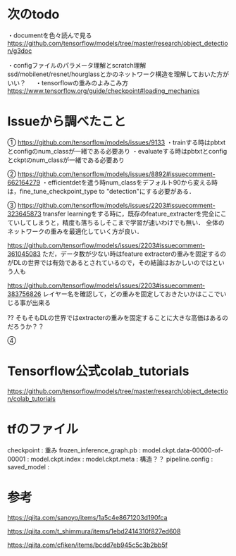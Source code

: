 # 次のtodo
・documentを色々読んで見る
https://github.com/tensorflow/models/tree/master/research/object_detection/g3doc

・configファイルのパラメータ理解とscratch理解
ssd/mobilenet/resnet/hourglassとかのネットワーク構造を理解しておいた方がいい？
　
・tensorflowの重みのよみこみ方
https://www.tensorflow.org/guide/checkpoint#loading_mechanics

# Issueから調べたこと
① https://github.com/tensorflow/models/issues/9133
・trainする時はpbtxtとconfigのnum_classが一緒である必要あり
・evaluateする時はpbtxtとconfigとckptのnum_classが一緒である必要あり

② https://github.com/tensorflow/models/issues/8892#issuecomment-662164279
・efficientdetを遣う時num_classをデフォルト90から変える時は，fine_tune_checkpoint_type to "detection"にする必要がある．

③ https://github.com/tensorflow/models/issues/2203#issuecomment-323645873
transfer learningをする時に，既存のfeature_extracterを完全にこていしてしまうと，精度も落ちるしそこまで学習が速いわけでも無い．
全体のネットワークの重みを最適化していく方が良い．

https://github.com/tensorflow/models/issues/2203#issuecomment-361045083
ただ，データ数が少ない時はfeature extracterの重みを固定するのがDLの世界では有効であるとされているので，その結論はおかしいのではという人も

https://github.com/tensorflow/models/issues/2203#issuecomment-383756826
レイヤー名を確認して，どの重みを固定しておきたいかはここでいじる事が出来る

?? そもそもDLの世界ではextracterの重みを固定することに大きな高価はあるのだろうか？？

④ 

# Tensorflow公式colab_tutorials

https://github.com/tensorflow/models/tree/master/research/object_detection/colab_tutorials

# tfのファイル
checkpoint : 重み
frozen_inference_graph.pb : 
model.ckpt.data-00000-of-00001 : 
model.ckpt.index : 
model.ckpt.meta : 構造？？
pipeline.config :
saved_model :

# 参考
https://qiita.com/sanoyo/items/1a5c4e8671203d190fca

https://qiita.com/t_shimmura/items/1ebd2414310f827ed608

https://qiita.com/cfiken/items/bcdd7eb945c5c3b2bb5f
